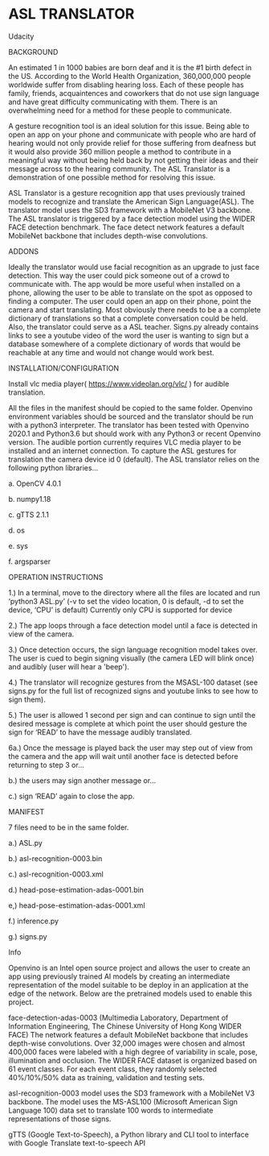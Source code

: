 # ASL TRANSLATOR
Udacity 

BACKGROUND

An estimated 1 in 1000 babies are born deaf and it is the #1 birth defect in the US. 
According to the World Health Organization, 360,000,000 people worldwide suffer from disabling
hearing loss. Each of these people has family, friends, acquaintences and coworkers that do not 
use sign language and have great difficulty communicating with them. There is an overwhelming 
need for a method for these people to communicate. 

A gesture recognition tool is an ideal solution for this issue. Being able to open an app on 
your phone and communicate with people who are hard of hearing would not only provide relief 
for those suffering from deafness but it would also provide 360 million people a method to 
contribute in a meaningful way without being held back by not getting their ideas and their 
message across to the hearing community. The ASL Translator is a demonstration of one possible 
method for resolving this issue.

ASL Translator is a gesture recognition app that uses previously trained models 
to recognize and translate the American Sign Language(ASL). The translator 
model uses the SD3 framework with a MobileNet V3 backbone. The ASL translator is 
triggered by a face detection model using the WIDER FACE detection benchmark. 
The face detect network features a default MobileNet backbone that includes 
depth-wise convolutions.

ADDONS

Ideally the translator would use facial recognition as an upgrade to just face 
detection. This way the user could pick someone out of a crowd to communicate with. The app 
would be more useful when installed on a phone, allowing the user to be able to translate 
on the spot as opposed to finding a computer. The user could open an app on their 
phone, point the camera and start translating. Most obviously there needs to be a 
a complete dictionary of translations so that a complete conversation could be held.
Also, the translator could serve as a ASL teacher. Signs.py already contains links to see a youtube
video of the word the user is wanting to sign but a database somewhere of a complete dictionary
of words that would be reachable at any time and would not change would work best.


INSTALLATION/CONFIGURATION

Install vlc media player( https://www.videolan.org/vlc/ ) for audible translation.

All the files in the manifest should be copied to the same folder. Openvino 
environment variables should be sourced and the translator should be run with a 
python3 interpreter. The translator has been tested with Openvino 2020.1 and 
Python3.6 but should work with any Python3 or recent Openvino version. 
The audible portion currently requires VLC media player to be installed and 
an internet connection. To capture the ASL gestures for translation the camera 
device id 0 (default). The ASL translator relies on the following python libraries…

a. OpenCV 4.0.1

b. numpy1.18

c. gTTS 2.1.1

d. os

e. sys

f. argsparser


OPERATION INSTRUCTIONS

1.) In a terminal, move to the directory where all the files are located and run ‘python3 ASL.py’ (-v to set the video location, 0 is default, -d to set the device, ‘CPU’ is default)
Currently only CPU is supported for device

2.) The app loops through a face detection model until a face is detected in view of the camera.

3.) Once detection occurs, the sign language recognition model takes over. The user is cued to begin signing visually (the camera LED will blink once) and audibly (user will hear a 'beep').

4.) The translator will recognize gestures from the MSASL-100 dataset (see 
signs.py for the full list of recognized signs and youtube links to see how to sign them).

5.) The user is allowed 1 second per sign and can continue to sign until 
the desired message is complete at which point the user should gesture the sign for 
‘READ’ to have the message audibly translated.

6a.) Once the message is played back the user may step out of view from the camera and the app will wait until another face is detected before returning to step 3 or...

b.) the users may sign another message or...

c.) sign ‘READ’ again to close the app.

MANIFEST

7 files need to be in the same folder.

a.)  ASL.py

b.)  asl-recognition-0003.bin

c.)  asl-recognition-0003.xml

d.)  head-pose-estimation-adas-0001.bin

e,)  head-pose-estimation-adas-0001.xml

f.)  inference.py

g.)  signs.py


Info

Openvino is an Intel open source project and allows the user to create an app 
using previously trained AI models by creating an intermediate representation 
of the model suitable to be deploy in an application at the edge of the network. 
Below are the pretrained models used to enable this project.

face-detection-adas-0003 (Multimedia Laboratory, Department of Information 
Engineering, The Chinese University of Hong Kong  WIDER FACE)  The network 
features a default MobileNet backbone that includes depth-wise convolutions. 
Over 32,000 images were chosen and almost 400,000 faces were labeled with a 
high degree of variability in scale, pose, illumination and occlusion. The 
WIDER FACE dataset is organized based on 61 event classes. For each event class,
they randomly selected 40%/10%/50% data as training, validation and testing sets.

asl-recognition-0003 model uses the SD3 framework with a MobileNet V3 backbone. 
The model uses the MS-ASL100 (Microsoft American Sign Language 100) data set to 
translate 100 words to intermediate representations of those signs. 


gTTS (Google Text-to-Speech), a Python library and CLI tool to interface with 
Google Translate text-to-speech API


